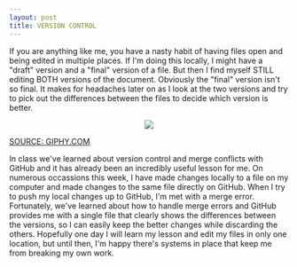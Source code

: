 ```yaml
---
layout: post
title: VERSION CONTROL
---
```


If you are anything like me, you have a nasty habit of having files open and being edited in multiple places. If I'm doing this locally, I might have a "draft" version and a "final" version of a file. But then I find myself STILL editing BOTH versions of the document. Obviously the "final" version isn't so final. It makes for headaches later on as I look at the two versions and try to pick out the differences between the files to decide which version is better.

<p style="text-align:center;font-size:10px;"><img src="https://media.giphy.com/media/BmmfETghGOPrW/giphy.gif"/>

<a href="https://giphy.com/gifs/reaction-BmmfETghGOPrW/">SOURCE: GIPHY.COM</a></p>


In class we've learned about version control and merge conflicts with GitHub and it has already been an incredibly useful lesson for me. On numerous occassions this week, I have made changes locally to a file on my computer and made changes to the same file directly on GitHub. When I try to push my local changes up to GitHub, I'm met with a merge error. Fortunately, we've learned about how to handle merge errors and GitHub provides me with a single file that clearly shows the differences between the versions, so I can easily keep the better changes while discarding the others. Hopefully one day I will learn my lesson and edit my files in only one location, but until then, I'm happy there's systems in place that keep me from breaking my own work.



